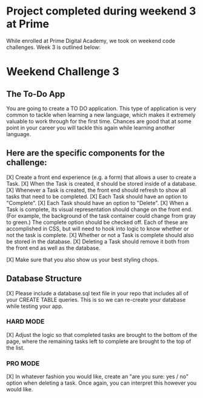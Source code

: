# Project completed during weekend 3 at Prime
While enrolled at Prime Digital Academy, we took on weekend code challenges. Week 3 is outlined below:

# Weekend Challenge 3

## The To-Do App

You are going to create a TO DO application. This type of application is very common to tackle when learning a new language, which makes it extremely valuable to work through for the first time. Chances are good that at some point in your career you will tackle this again while learning another language.

## Here are the specific components for the challenge:

[X] Create a front end experience (e.g. a form) that allows a user to create a Task.
[X] When the Task is created, it should be stored inside of a database.
[X] Whenever a Task is created, the front end should refresh to show all tasks that need to be completed.
[X] Each Task should have an option to "Complete".
[X] Each Task should have an option to "Delete".
[X] When a Task is complete, its visual representation should change on the front end. (For example, the background of the task container could change from gray to green.) The complete option should be checked off. Each of these are accomplished in CSS, but will need to hook into logic to know whether or not the task is complete.
[X] Whether or not a Task is complete should also be stored in the database.
[X] Deleting a Task should remove it both from the front end as well as the database.

[X] Make sure that you also show us your best styling chops.

## Database Structure

[X] Please include a database.sql text file in your repo that includes all of your CREATE TABLE queries. This is so we can re-create your database while testing your app.

### HARD MODE

[X] Adjust the logic so that completed tasks are brought to the bottom of the page, where the remaining tasks left to complete are brought to the top of the list.

### PRO MODE

[X] In whatever fashion you would like, create an "are you sure: yes / no" option when deleting a task. Once again, you can interpret this however you would like.
